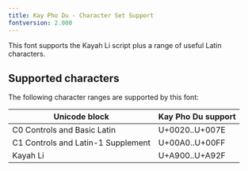 ```yaml
---
title: Kay Pho Du - Character Set Support
fontversion: 2.000
---
```


This font supports the Kayah Li script plus a range of useful Latin characters.

## Supported characters

The following character ranges are supported by this font:

Unicode block | Kay Pho Du support
------------- | ---------------
C0 Controls and Basic Latin|U+0020..U+007E
C1 Controls and Latin-1 Supplement|U+00A0..U+00FF
Kayah Li|U+A900..U+A92F
